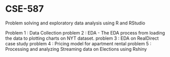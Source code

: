 # CSE-587
Problem solving and exploratory data analysis using R and RStudio

Problem 1 : Data Collection
problem 2 : EDA - The EDA process from loading the data to plotting charts on NYT dataset. 
problem 3 : EDA on RealDirect case study
problem 4 : Pricing model for apartment rental
problem 5 : Processing and analyzing Streaming data on Elections using Rshiny 
